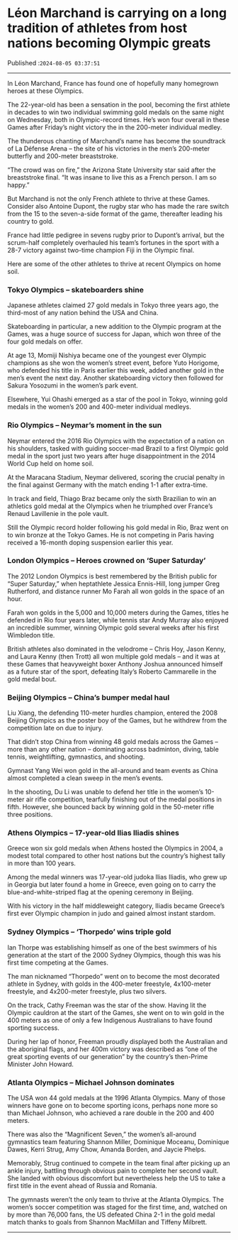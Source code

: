 # Léon Marchand is carrying on a long tradition of athletes from host nations becoming Olympic greats

Published :`2024-08-05 03:37:51`

---

In Léon Marchand, France has found one of hopefully many homegrown heroes at these Olympics.

The 22-year-old has been a sensation in the pool, becoming the first athlete in decades to win two individual swimming gold medals on the same night on Wednesday, both in Olympic-record times. He’s won four overall in these Games after Friday’s night victory the in the 200-meter individual medley.

The thunderous chanting of Marchand’s name has become the soundtrack of La Défense Arena – the site of his victories in the men’s 200-meter butterfly and 200-meter breaststroke.

“The crowd was on fire,” the Arizona State University star said after the breaststroke final. “It was insane to live this as a French person. I am so happy.”

But Marchand is not the only French athlete to thrive at these Games. Consider also Antoine Dupont, the rugby star who has made the rare switch from the 15 to the seven-a-side format of the game, thereafter leading his country to gold.

France had little pedigree in sevens rugby prior to Dupont’s arrival, but the scrum-half completely overhauled his team’s fortunes in the sport with a 28-7 victory against two-time champion Fiji in the Olympic final.

Here are some of the other athletes to thrive at recent Olympics on home soil.

### Tokyo Olympics – skateboarders shine

Japanese athletes claimed 27 gold medals in Tokyo three years ago, the third-most of any nation behind the USA and China.

Skateboarding in particular, a new addition to the Olympic program at the Games, was a huge source of success for Japan, which won three of the four gold medals on offer.

At age 13, Momiji Nishiya became one of the youngest ever Olympic champions as she won the women’s street event, before Yuto Horigome, who defended his title in Paris earlier this week, added another gold in the men’s event the next day. Another skateboarding victory then followed for Sakura Yosozumi in the women’s park event.

Elsewhere, Yui Ohashi emerged as a star of the pool in Tokyo, winning gold medals in the women’s 200 and 400-meter individual medleys.

### Rio Olympics – Neymar’s moment in the sun

Neymar entered the 2016 Rio Olympics with the expectation of a nation on his shoulders, tasked with guiding soccer-mad Brazil to a first Olympic gold medal in the sport just two years after huge disappointment in the 2014 World Cup held on home soil.

At the Maracana Stadium, Neymar delivered, scoring the crucial penalty in the final against Germany with the match ending 1-1 after extra-time.

In track and field, Thiago Braz became only the sixth Brazilian to win an athletics gold medal at the Olympics when he triumphed over France’s Renaud Lavillenie in the pole vault.

Still the Olympic record holder following his gold medal in Rio, Braz went on to win bronze at the Tokyo Games. He is not competing in Paris having received a 16-month doping suspension earlier this year.

### London Olympics – Heroes crowned on ‘Super Saturday’

The 2012 London Olympics is best remembered by the British public for “Super Saturday,” when heptathlete Jessica Ennis-Hill, long jumper Greg Rutherford, and distance runner Mo Farah all won golds in the space of an hour.

Farah won golds in the 5,000 and 10,000 meters during the Games, titles he defended in Rio four years later, while tennis star Andy Murray also enjoyed an incredible summer, winning Olympic gold several weeks after his first Wimbledon title.

British athletes also dominated in the velodrome – Chris Hoy, Jason Kenny, and Laura Kenny (then Trott) all won multiple gold medals – and it was at these Games that heavyweight boxer Anthony Joshua announced himself as a future star of the sport, defeating Italy’s Roberto Cammarelle in the gold medal bout.

### Beijing Olympics – China’s bumper medal haul

Liu Xiang, the defending 110-meter hurdles champion, entered the 2008 Beijing Olympics as the poster boy of the Games, but he withdrew from the competition late on due to injury.

That didn’t stop China from winning 48 gold medals across the Games – more than any other nation – dominating across badminton, diving, table tennis, weightlifting, gymnastics, and shooting.

Gymnast Yang Wei won gold in the all-around and team events as China almost completed a clean sweep in the men’s events.

In the shooting, Du Li was unable to defend her title in the women’s 10-meter air rifle competition, tearfully finishing out of the medal positions in fifth. However, she bounced back by winning gold in the 50-meter rifle three positions.

### Athens Olympics – 17-year-old Ilias Iliadis shines

Greece won six gold medals when Athens hosted the Olympics in 2004, a modest total compared to other host nations but the country’s highest tally in more than 100 years.

Among the medal winners was 17-year-old judoka Ilias Iliadis, who grew up in Georgia but later found a home in Greece, even going on to carry the blue-and-white-striped flag at the opening ceremony in Beijing.

With his victory in the half middleweight category, Iliadis became Greece’s first ever Olympic champion in judo and gained almost instant stardom.

### Sydney Olympics – ‘Thorpedo’ wins triple gold

Ian Thorpe was establishing himself as one of the best swimmers of his generation at the start of the 2000 Sydney Olympics, though this was his first time competing at the Games.

The man nicknamed “Thorpedo” went on to become the most decorated athlete in Sydney, with golds in the 400-meter freestyle, 4x100-meter freestyle, and 4x200-meter freestyle, plus two silvers.

On the track, Cathy Freeman was the star of the show. Having lit the Olympic cauldron at the start of the Games, she went on to win gold in the 400 meters as one of only a few Indigenous Australians to have found sporting success.

During her lap of honor, Freeman proudly displayed both the Australian and the aboriginal flags, and her 400m victory was described as “one of the great sporting events of our generation” by the country’s then-Prime Minister John Howard.

### Atlanta Olympics – Michael Johnson dominates

The USA won 44 gold medals at the 1996 Atlanta Olympics. Many of those winners have gone on to become sporting icons, perhaps none more so than Michael Johnson, who achieved a rare double in the 200 and 400 meters.

There was also the “Magnificent Seven,” the women’s all-around gymnastics team featuring Shannon Miller, Dominique Moceanu, Dominique Dawes, Kerri Strug, Amy Chow, Amanda Borden, and Jaycie Phelps.

Memorably, Strug continued to compete in the team final after picking up an ankle injury, battling through obvious pain to complete her second vault. She landed with obvious discomfort but nevertheless help the US to take a first title in the event ahead of Russia and Romania.

The gymnasts weren’t the only team to thrive at the Atlanta Olympics. The women’s soccer competition was staged for the first time, and, watched on by more than 76,000 fans, the US defeated China 2-1 in the gold medal match thanks to goals from Shannon MacMillan and Tiffeny Milbrett.

---

